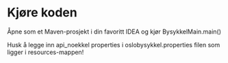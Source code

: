Kjøre koden
==================
Åpne som et Maven-prosjekt i din favoritt IDEA og kjør BysykkelMain.main()

Husk å legge inn api_noekkel properties i oslobysykkel.properties filen som ligger i resources-mappen!
